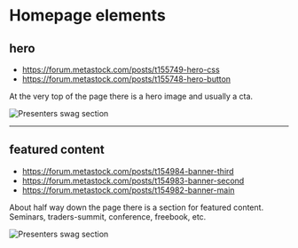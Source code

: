 # Homepage elements

## hero

- https://forum.metastock.com/posts/t155749-hero-css
- https://forum.metastock.com/posts/t155748-hero-button

At the very top of the page there is a hero image and usually a cta.

![Presenters swag section](https://raw.githubusercontent.com/llihak/Gregs-Forum-Code/master/web%20content/images/forum-homepage-hero.png)

----


## featured content

- https://forum.metastock.com/posts/t154984-banner-third
- https://forum.metastock.com/posts/t154983-banner-second
- https://forum.metastock.com/posts/t154982-banner-main

About half way down the page there is a section for featured content.    Seminars, traders-summit, conference, freebook, etc.

![Presenters swag section](https://raw.githubusercontent.com/llihak/Gregs-Forum-Code/master/web%20content/images/forum-homepage-featured-content.png)
